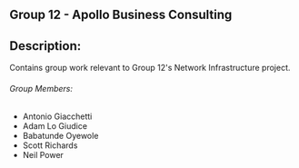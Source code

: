 ## Group 12 - Apollo Business Consulting

## Description:
Contains group work relevant to Group 12's Network Infrastructure project.

###### Group Members:
- Antonio Giacchetti
- Adam Lo Giudice
- Babatunde Oyewole
- Scott Richards
- Neil Power